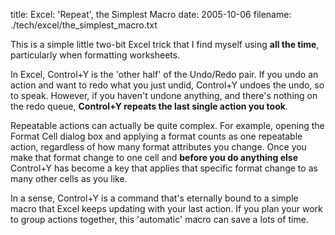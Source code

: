 title: Excel: 'Repeat', the Simplest Macro
date: 2005-10-06
filename: ./tech/excel/the_simplest_macro.txt

This is a simple little two-bit Excel trick that I find myself
using **all the time**, particularly when formatting worksheets.

In Excel, Control+Y is the 'other half' of the Undo/Redo pair.  If you
undo an action and want to redo what you just undid, Control+Y undoes
the undo, so to speak.  However, if you haven't undone anything, and
there's nothing on the redo queue, <b>Control+Y repeats the last
single action you took</b>.

Repeatable actions can actually be quite complex. For example,
opening the Format Cell dialog box and applying a format counts
as one repeatable action, regardless of how many format attributes
you change. Once you make that format change to one cell and <b>before
you do anything else</b> Control+Y has become a key that applies
that specific format change to as many other cells as you like.

In a sense, Control+Y is a command that's eternally bound to a
simple macro that Excel keeps updating with your last action.
If you plan your work to group actions together, this 'automatic'
macro can save a lots of time.
